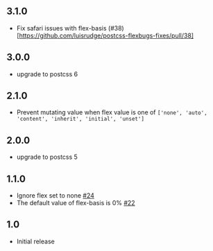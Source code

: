 ## 3.1.0
* Fix safari issues with flex-basis (#38)[https://github.com/luisrudge/postcss-flexbugs-fixes/pull/38]

## 3.0.0
* upgrade to postcss 6

## 2.1.0
* Prevent mutating value when flex value is one of `['none', 'auto', 'content', 'inherit', 'initial', 'unset']`

## 2.0.0
* upgrade to postcss 5

## 1.1.0
* Ignore flex set to none [#24](https://github.com/luisrudge/postcss-flexbugs-fixes/pull/24)
* The default value of flex-basis is 0% [#22](https://github.com/luisrudge/postcss-flexbugs-fixes/pull/22)

## 1.0
* Initial release
